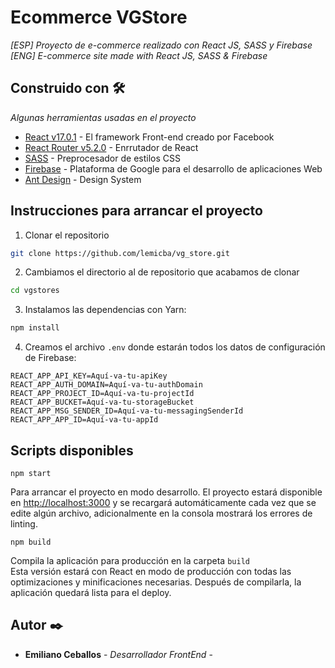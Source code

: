 # Ecommerce VGStore

_[ESP] Proyecto de e-commerce realizado con React JS, SASS y Firebase_
_[ENG] E-commerce site made with React JS, SASS & Firebase_

## Construido con 🛠️

_Algunas herramientas usadas en el proyecto_

* [React v17.0.1](https://reactjs.org/) - El framework Front-end creado por Facebook
* [React Router v5.2.0](https://reactrouter.com/) - Enrrutador de React
* [SASS](https://sass-lang.com/) - Preprocesador de estilos CSS
* [Firebase](https://firebase.google.com/) - Plataforma de Google para el desarrollo de aplicaciones Web
* [Ant Design](https://ant.design/) - Design System


## Instrucciones para arrancar el proyecto

1. Clonar el repositorio
```sh
git clone https://github.com/lemicba/vg_store.git
```

2. Cambiamos el directorio al de repositorio que acabamos de clonar
```sh
cd vgstores
```

3. Instalamos las dependencias con Yarn:
```sh
npm install
```

4. Creamos el archivo `.env` donde estarán todos los datos de configuración de Firebase:

```dosini
REACT_APP_API_KEY=Aquí-va-tu-apiKey
REACT_APP_AUTH_DOMAIN=Aquí-va-tu-authDomain
REACT_APP_PROJECT_ID=Aquí-va-tu-projectId
REACT_APP_BUCKET=Aquí-va-tu-storageBucket
REACT_APP_MSG_SENDER_ID=Aquí-va-tu-messagingSenderId
REACT_APP_APP_ID=Aquí-va-tu-appId
```

## Scripts disponibles

`npm start`

Para arrancar el proyecto en modo desarrollo. El proyecto estará disponible en [http://localhost:3000](http://localhost:3000) y se recargará automáticamente cada vez que se edite algún archivo, adicionalmente en la consola mostrará los errores de linting.

`npm build`

Compila la aplicación para producción en la carpeta `build`\
Esta versión estará con React en modo de producción con todas las optimizaciones y minificaciones necesarias. Después de compilarla, la aplicación quedará lista para el deploy. 

## Autor ✒️

* **Emiliano Ceballos** - *Desarrollador FrontEnd* -

